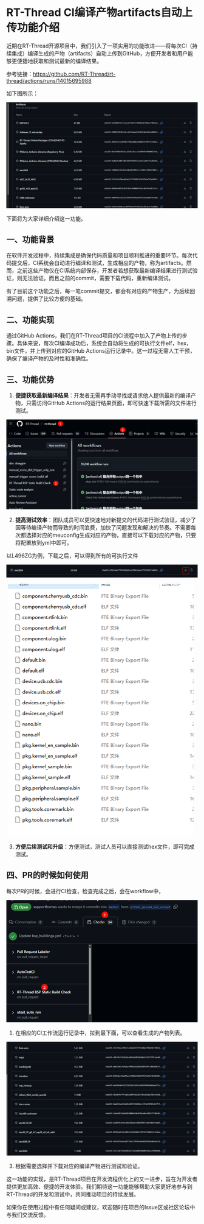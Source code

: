 # RT-Thread CI编译产物artifacts自动上传功能介绍

近期在RT-Thread开源项目中，我们引入了一项实用的功能改进——将每次CI（持续集成）编译生成的产物（artifacts）自动上传到GitHub，方便开发者和用户能够更便捷地获取和测试最新的编译结果。

参考链接：https://github.com/RT-Thread/rt-thread/actions/runs/14015695988

如下图所示：

![image-20250323231324438](figure/02_github_action_artifacts/image-20250323231324438.png)

下面将为大家详细介绍这一功能。

## 一、功能背景

在软件开发过程中，持续集成是确保代码质量和项目顺利推进的重要环节。每次代码提交后，CI系统会自动进行编译和测试，生成相应的产物，称为artifacts。然而，之前这些产物仅在CI系统内部保存，开发者若想获取最新编译结果进行测试验证，则无法验证。而且之前的commit，需要下载代码，重新编译测试。

有了目前这个功能之后，每一笔commit提交，都会有对应的产物生产，为后续回溯问题，提供了比较方便的基础。

## 二、功能实现

通过GitHub Actions，我们在RT-Thread项目的CI流程中加入了产物上传的步骤。具体来说，每次CI编译成功后，系统会自动将生成的可执行文件elf，hex，bin文件，并上传到对应的GitHub Actions运行记录中。这一过程无需人工干预，确保了编译产物的及时性和准确性。

## 三、功能优势

1. **便捷获取最新编译结果**：开发者无需再手动寻找或请求他人提供最新的编译产物，只需访问GitHub Actions的运行结果页面，即可快速下载所需的文件进行测试。

![image-20250323231639627](figure/02_github_action_artifacts/image-20250323231639627.png)

2. **提高测试效率**：团队成员可以更快速地对新提交的代码进行测试验证，减少了因等待编译产物而导致的时间浪费，加快了问题发现和解决的节奏。不需要每次都选择对应的meuconfig生成对应的产物，直接可以下载对应的产物，只要将配置放到yml中即可。

以L496ZG为例，下载之后，可以得到所有的可执行文件

![image-20250323231925144](figure/02_github_action_artifacts/image-20250323231925144.png)

![image-20250323231902315](figure/02_github_action_artifacts/image-20250323231902315.png)

3. **方便后续测试和升级**：方便测试，测试人员可以直接测试hex文件，即可完成测试。

## 四、PR的时候如何使用

每次PR的时候，会进行CI检查，检查完成之后，会在workflow中，

![image-20250323232144245](figure/02_github_action_artifacts/image-20250323232144245.png)

1. 在相应的CI工作流运行记录中，拉到最下面，可以查看生成的产物列表。

![image-20250323232235236](figure/02_github_action_artifacts/image-20250323232235236.png)

3. 根据需要选择并下载对应的编译产物进行测试和验证。

这一功能的实现，是RT-Thread项目在开发流程优化上的又一进步，旨在为开发者提供更加高效、便捷的开发体验。我们期待这一功能能够帮助大家更好地参与到RT-Thread的开发和测试中，共同推动项目的持续发展。

如果你在使用过程中有任何疑问或建议，欢迎随时在项目的Issue区或社区论坛中与我们交流反馈。